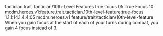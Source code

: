 <ability>
  <metadata>
    <class>tactician</class>
    <feature_type>trait</feature_type>
    <file_dpath>Tactician/10th-Level Features</file_dpath>
    <item_id>true-focus</item_id>
    <item_index>05</item_index>
    <item_name>True Focus</item_name>
    <level>10</level>
    <scc>mcdm.heroes.v1:feature.trait.tactician.10th-level-feature:true-focus</scc>
    <scdc>1.1.1:14.1.4.4:05</scdc>
    <source>mcdm.heroes.v1</source>
    <type>feature/trait/tactician/10th-level-feature</type>
  </metadata>
  <effects>
    <effect type="mundane">When you gain focus at the start of each of your turns during combat, you gain 4 focus instead of 3.</effect>
  </effects>
</ability>
